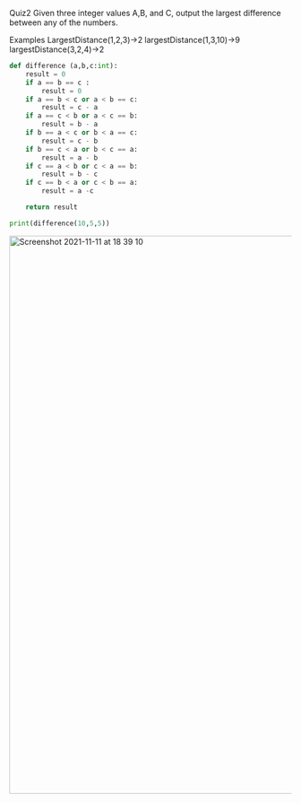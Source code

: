Quiz2
Given three integer values A,B, and C, output the largest difference between any of the numbers.

Examples
LargestDistance(1,2,3)→2
largestDistance(1,3,10)→9
largestDistance(3,2,4)→2

```py
def difference (a,b,c:int):
    result = 0
    if a == b == c :
        result = 0
    if a == b < c or a < b == c:
        result = c - a
    if a == c < b or a < c == b:
        result = b - a
    if b == a < c or b < a == c:
        result = c - b
    if b == c < a or b < c == a:
        result = a - b
    if c == a < b or c < a == b:
        result = b - c
    if c == b < a or c < b == a:
        result = a -c

    return result

print(difference(10,5,5))


```
<img width="995" alt="Screenshot 2021-11-11 at 18 39 10" src="https://user-images.githubusercontent.com/89366347/141275089-185bb10a-f594-48a5-b830-f0f44a916a7b.png">


